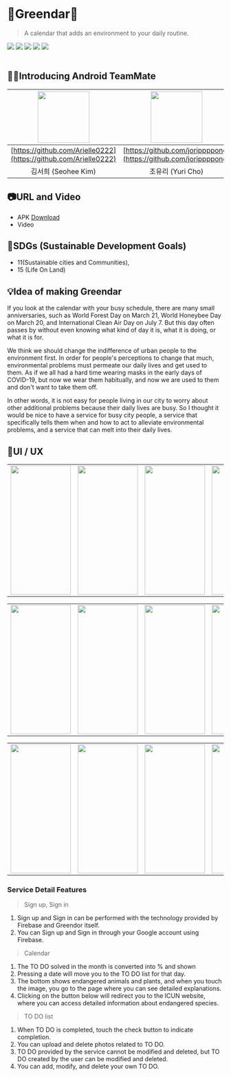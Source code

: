 # 🌳Greendar🌳
> A calendar that adds an environment to your daily routine.
<div align="start">
  <img src="https://img.shields.io/badge/Kotlin-7F52FF?style=flat&logo=Kotlin&logoColor=white" />
    <img src="https://img.shields.io/badge/AndroidStudio-3DDC84?style=flat&logo=AndroidStudio&logoColor=white" />
  <img src="https://img.shields.io/badge/Firebase-FFCA28?style=flat&logo=Firebase&logoColor=white" />
  <img src="https://img.shields.io/badge/Figma-F24E1E?style=flat&logo=Figma&logoColor=white" />
  <img src="https://img.shields.io/badge/Notion-000000?style=flat&logo=Notion&logoColor=white" />
</div>
<br>

## 👩‍💻Introducing Android TeamMate

|<img src="https://user-images.githubusercontent.com/114340019/226161196-b7e84c77-0246-4a64-99e3-947f5ae6cb46.jpg" width="120">|<img src="https://user-images.githubusercontent.com/113884028/226110874-6637d28a-7ff2-4881-a238-8aa5e2054b69.jpg" width="120">|
|:---:|:---:|
|[https://github.com/Arielle0222](https://github.com/Arielle0222)|[https://github.com/jorippppong](https://github.com/jorippppong)|
|김서희 (Seohee Kim)|조유리 (Yuri Cho)|

## 📷URL and Video
* APK [Download](https://github.com/Team-Greendar/greendar/raw/develop/app/release/Greendar.apk)
* Video 

## 🔎SDGs (Sustainable Development Goals)
* 11(Sustainable cities and Communities), 
* 15 (Life On Land)


## 💡Idea of making Greendar
 If you look at the calendar with your busy schedule, there are many small anniversaries, such as World Forest Day on March 21, World Honeybee Day on March 20, and International Clean Air Day on July 7. But this day often passes by without even knowing what kind of day it is, what it is doing, or what it is for.

 We think we should change the indifference of urban people to the environment first. In order for people's perceptions to change that much, environmental problems must permeate our daily lives and get used to them. As if we all had a hard time wearing masks in the early days of COVID-19, but now we wear them habitually, and now we are used to them and don't want to take them off.

 In other words, it is not easy for people living in our city to worry about other additional problems because their daily lives are busy. So I thought it would be nice to have a service for busy city people, a service that specifically tells them when and how to act to alleviate environmental problems, and a service that can melt into their daily lives.

## 📱UI / UX

<table>
  <tr>
    <td><img src="https://user-images.githubusercontent.com/114340019/226095196-2747cae1-358c-440b-a8bd-4abfb9e7b67f.jpg" width="140" height="300"/></td>
    <td><img src="https://user-images.githubusercontent.com/113884028/226111059-0ae8b413-e073-4dad-9cf9-1d6df9f4da10.jpg" width="140" height="300"></td>
    <td><img src="https://user-images.githubusercontent.com/113884028/226111072-52830f94-b573-4fed-acd4-0031d5396d33.jpg" width="140" height="300"></td>
    <td><img src="https://user-images.githubusercontent.com/113884028/226111061-4bc3e9d8-d104-4496-a9b4-f68ac58f9d28.jpg" width="140" height="300"></td>
  </tr>
</table>
<table>
  <tr>
    <td><img src="https://user-images.githubusercontent.com/113884028/226111074-32747231-28a6-49c8-8e7d-2a93147a329e.jpg" width="140" height="300"/></td>
    <td><img src="https://user-images.githubusercontent.com/113884028/226111075-c2f0ff80-fc87-42a0-89b4-0ad1c5a45f32.jpg" width="140" height="300"></td>
    <td><img src="https://user-images.githubusercontent.com/113884028/226111064-d679a54e-dbd2-497a-9d70-17fd204ffb5f.jpg" width="140" height="300"></td>
    <td><img src="https://user-images.githubusercontent.com/113884028/226111066-bf35f27d-7ad4-480f-9b18-7338172db51a.jpg" width="140" height="300"></td>
  </tr>
</table>
<table>
  <tr>
    <td><img src="https://user-images.githubusercontent.com/113884028/226111067-c2b4f660-dd78-4e4d-a0c6-ef4f89c87806.jpg" width="140" height="300"/></td>
    <td><img src="https://user-images.githubusercontent.com/113884028/226111070-5fb25bb4-8fea-4bf7-a738-c4d9498ae628.jpg" width="140" height="300"></td>
    <td><img src="https://user-images.githubusercontent.com/113884028/226111062-68ec563a-1902-4fa8-a02f-c7ed2d85e3f5.jpg" width="140" height="300"></td>
    <td><img src="https://user-images.githubusercontent.com/113884028/226111063-a9f8ae4e-120a-4469-83c4-ee25e69247ea.jpg" width="140" height="300"></td>
  </tr>
</table>

### Service Detail Features
> Sign up, Sign in
1. Sign up and Sign in can be performed with the technology provided by Firebase and Greendor itself.
2. You can Sign up and Sign in through your Google account using Firebase.
> Calendar
1. The TO DO solved in the month is converted into % and shown
2. Pressing a date will move you to the TO DO list for that day.
3. The bottom shows endangered animals and plants, and when you touch the image, you go to the page where you can see detailed explanations.
4. Clicking on the button below will redirect you to the ICUN website, where you can access detailed information about endangered species.
> TO DO list
1. When TO DO is completed, touch the check button to indicate completion.
2. You can upload and delete photos related to TO DO.
3. TO DO provided by the service cannot be modified and deleted, but TO DO created by the user can be modified and deleted.
4. You can add, modify, and delete your own TO DO.




